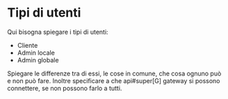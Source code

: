 # Tipi di utenti

Qui bisogna spiegare i tipi di utenti:

- Cliente
- Admin locale
- Admin globale

Spiegare le differenze tra di essi, le cose in comune, che cosa ognuno può e non può fare.
Inoltre specificare a che api#super[G] gateway si possono connettere, se non possono farlo a tutti.
